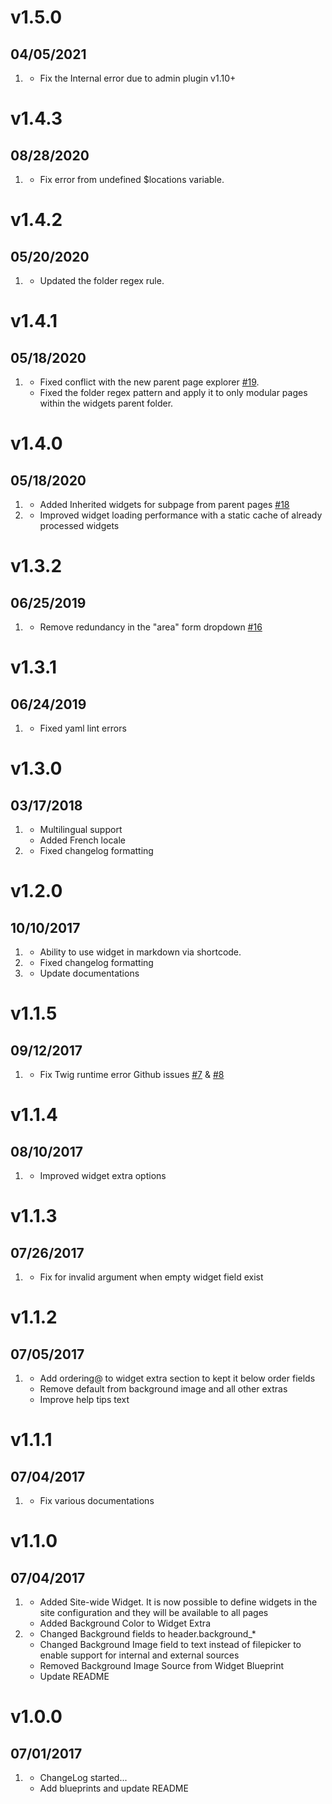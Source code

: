 # v1.5.0
## 04/05/2021

1. [](#bugfix)
    * Fix the Internal error due to admin plugin v1.10+

# v1.4.3
## 08/28/2020

1. [](#bugfix)
    * Fix error from undefined $locations variable.

# v1.4.2
## 05/20/2020

1. [](#bugfix)
    * Updated the folder regex rule.

# v1.4.1
## 05/18/2020

1. [](#bugfix)
    * Fixed conflict with the new parent page explorer [#19](https://github.com/sojimaxi/grav-plugin-widget/issues/19).
    * Fixed the folder regex pattern and apply it to only modular pages within the widgets parent folder.

# v1.4.0
## 05/18/2020

1. [](#new)
    * Added Inherited widgets for subpage from parent pages [#18](https://github.com/sojimaxi/grav-plugin-widget/issues/18)
1. [](#improved)
    * Improved widget loading performance with a static cache of already processed widgets

# v1.3.2
## 06/25/2019

1. [](#improved)
    * Remove redundancy in the "area" form dropdown [#16](https://github.com/sojimaxi/grav-plugin-widget/issues/16)

# v1.3.1
## 06/24/2019

1. [](#bugfix)
    * Fixed yaml lint errors

# v1.3.0
## 03/17/2018

1. [](#new)
    * Multilingual support
    * Added French locale
1. [](#bugfix)
    * Fixed changelog formatting

# v1.2.0
## 10/10/2017

1. [](#new)
    * Ability to use widget in markdown via shortcode.
1. [](#bugfix)
    * Fixed changelog formatting
1. [](#improved)
    * Update documentations

# v1.1.5
## 09/12/2017

1. [](#bugfix)
    * Fix Twig runtime error Github issues [#7](https://github.com/sojimaxi/grav-plugin-widget/issues/7) & [#8](https://github.com/sojimaxi/grav-plugin-widget/issues/8)

# v1.1.4
## 08/10/2017

1. [](#improved)
    * Improved widget extra options

# v1.1.3
## 07/26/2017

1. [](#bugfix)
    * Fix for invalid argument when empty widget field exist

# v1.1.2
## 07/05/2017

1. [](#bugfix)
    * Add ordering@ to widget extra section to kept it below order fields
    * Remove default from background image and all other extras
    * Improve help tips text

# v1.1.1
## 07/04/2017

1. [](#improved)
    * Fix various documentations

# v1.1.0
## 07/04/2017

1. [](#new)
    * Added Site-wide Widget. It is now possible to define widgets in the site configuration and they will be available to all pages
    * Added Background Color to Widget Extra
1. [](#improved)
    * Changed Background fields to header.background_*
    * Changed Background Image field to text instead of filepicker to enable support for internal and external sources
    * Removed Background Image Source from Widget Blueprint
    * Update README

# v1.0.0
## 07/01/2017

1. [](#new)
    * ChangeLog started...
    * Add blueprints and  update README
